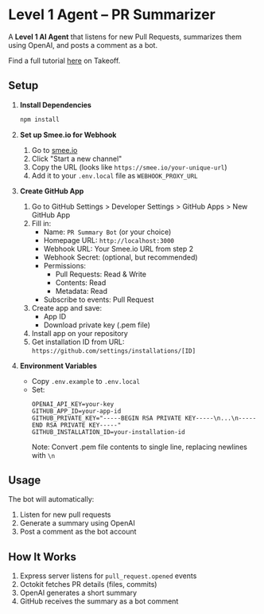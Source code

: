 # Level 1 Agent – PR Summarizer

A **Level 1 AI Agent** that listens for new Pull Requests, summarizes them using OpenAI, and posts a comment as a bot.

Find a full tutorial [here](https://www.jointakeoff.com/dashboard/courses/series-5-levels-of-agents-coding-agents) on Takeoff.

## Setup

1. **Install Dependencies**

   ```bash
   npm install
   ```

2. **Set up Smee.io for Webhook**

   1. Go to [smee.io](https://smee.io)
   2. Click "Start a new channel"
   3. Copy the URL (looks like `https://smee.io/your-unique-url`)
   4. Add it to your `.env.local` file as `WEBHOOK_PROXY_URL`

3. **Create GitHub App**

   1. Go to GitHub Settings > Developer Settings > GitHub Apps > New GitHub App
   2. Fill in:
      - Name: `PR Summary Bot` (or your choice)
      - Homepage URL: `http://localhost:3000`
      - Webhook URL: Your Smee.io URL from step 2
      - Webhook Secret: (optional, but recommended)
      - Permissions:
        - Pull Requests: Read & Write
        - Contents: Read
        - Metadata: Read
      - Subscribe to events: Pull Request
   3. Create app and save:
      - App ID
      - Download private key (.pem file)
   4. Install app on your repository
   5. Get installation ID from URL: `https://github.com/settings/installations/[ID]`

4. **Environment Variables**
   - Copy `.env.example` to `.env.local`
   - Set:
     ```
     OPENAI_API_KEY=your-key
     GITHUB_APP_ID=your-app-id
     GITHUB_PRIVATE_KEY="-----BEGIN RSA PRIVATE KEY-----\n...\n-----END RSA PRIVATE KEY-----"
     GITHUB_INSTALLATION_ID=your-installation-id
     ```
     Note: Convert .pem file contents to single line, replacing newlines with `\n`

## Usage

The bot will automatically:

1. Listen for new pull requests
2. Generate a summary using OpenAI
3. Post a comment as the bot account

## How It Works

1. Express server listens for `pull_request.opened` events
2. Octokit fetches PR details (files, commits)
3. OpenAI generates a short summary
4. GitHub receives the summary as a bot comment
